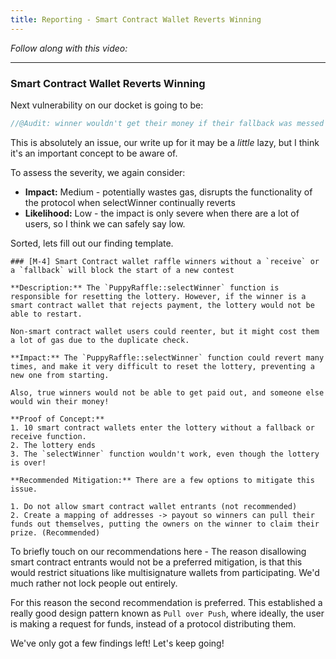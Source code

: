 ```yaml
---
title: Reporting - Smart Contract Wallet Reverts Winning
---
```


_Follow along with this video:_

---

### Smart Contract Wallet Reverts Winning

Next vulnerability on our docket is going to be:

```js
//@Audit: winner wouldn't get their money if their fallback was messed up!
```

This is absolutely an issue, our write up for it may be a _little_ lazy, but I think it's an important concept to be aware of.

To assess the severity, we again consider:

- **Impact:** Medium - potentially wastes gas, disrupts the functionality of the protocol when selectWinner continually reverts
- **Likelihood:** Low - the impact is only severe when there are a lot of users, so I think we can safely say low.

Sorted, lets fill out our finding template.

```
### [M-4] Smart Contract wallet raffle winners without a `receive` or a `fallback` will block the start of a new contest

**Description:** The `PuppyRaffle::selectWinner` function is responsible for resetting the lottery. However, if the winner is a smart contract wallet that rejects payment, the lottery would not be able to restart.

Non-smart contract wallet users could reenter, but it might cost them a lot of gas due to the duplicate check.

**Impact:** The `PuppyRaffle::selectWinner` function could revert many times, and make it very difficult to reset the lottery, preventing a new one from starting.

Also, true winners would not be able to get paid out, and someone else would win their money!

**Proof of Concept:**
1. 10 smart contract wallets enter the lottery without a fallback or receive function.
2. The lottery ends
3. The `selectWinner` function wouldn't work, even though the lottery is over!

**Recommended Mitigation:** There are a few options to mitigate this issue.

1. Do not allow smart contract wallet entrants (not recommended)
2. Create a mapping of addresses -> payout so winners can pull their funds out themselves, putting the owners on the winner to claim their prize. (Recommended)
```

To briefly touch on our recommendations here - The reason disallowing smart contract entrants would not be a preferred mitigation, is that this would restrict situations like multisignature wallets from participating. We'd much rather not lock people out entirely.

For this reason the second recommendation is preferred. This established a really good design pattern known as `Pull over Push`, where ideally, the user is making a request for funds, instead of a protocol distributing them.

We've only got a few findings left! Let's keep going!
